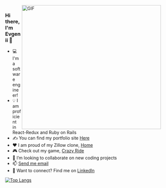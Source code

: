 <img align="right" alt="GIF" src="https://user-images.githubusercontent.com/71670060/116963039-97e0e880-ac5c-11eb-96ee-f314fa4f9d1d.gif" width="450" height="400" />

### Hi there, I'm Evgenii 👋

<ul> 
  <li>💻 I'm a software engineer!</li>
  <li>💡 I am proficient in React-Redux and Ruby on Rails</li>
  <li>✍ You can find my portfolio site <a href="https://shvetsov.dev"> Here</a></li>
  <li>❤️ I am proud of my Zillow clone, <a href="https://home-hi1b.onrender.com/">Home</a></li>
  <li>🎮 Check out my game, <a href="https://evgenii-shvetsov.github.io/racing-game/">Crazy Ride</a></li>
  <li>🚀 I’m looking to collaborate on new coding projects</li>
  <li>📫 <a href = "mailto: sea.dev91@gmail.com">Send me email</a></li>
  <li>🔗 Want to connect? Find me on <a href="https://www.linkedin.com/in/shvetsovea/">LinkedIn</a></li>
</ul>

<!-- [![Anurag's GitHub stats](https://github-readme-stats.vercel.app/api?username=evgenii-shvetsov)](https://github.com/anuraghazra/github-readme-stats) -->


[![Top Langs](https://github-readme-stats.vercel.app/api/top-langs/?username=evgenii-shvetsov&layout=compact)](https://github.com/anuraghazra/github-readme-stats)


